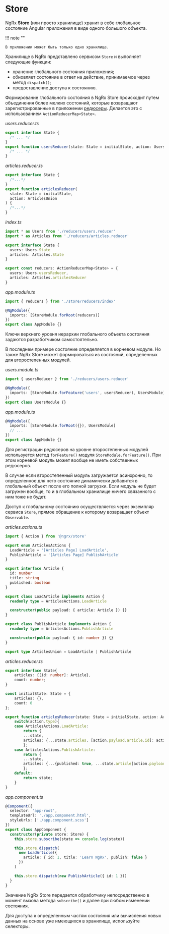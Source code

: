 # Store

NgRx **Store** (или просто хранилище) хранит в себе глобальное состояние Angular приложения в виде одного большого объекта.

!!! note ""

    В приложении может быть только одно хранилище.

Хранилище в NgRx представлено сервисом `Store` и выполняет следующие функции:

- хранение глобального состояния приложения;
- обновляет состояние в ответ на действие, принимаемое через метод `dispatch()`;
- предоставление доступа к состоянию.

Формирование глобального состояния в NgRx Store происходит путем объединения более мелких состояний, которые возвращают зарегистрированные в приложении [редюсеры](reducers.md). Делается это с использованием `ActionReducerMap<State>`.

_users.reducer.ts_

```ts
export interface State {
  /* ... */
}
export function usersReducer(state: State = initialState, action: UsersUnion) {
  /* ... */
}
```

_articles.reducer.ts_

```ts
export interface State {
  /*...*/
}
export function articlesReducer(
  state: State = initialState,
  action: ArticlesUnion
) {
  /*...*/
}
```

_index.ts_

```ts
import * as Users from './reducers/users.reducer'
import * as Articles from './reducers/articles.reducer'

export interface State {
  users: Users.State
  articles: Articles.State
}

export const reducers: ActionReducerMap<State> = {
  users: Users.usersReducer,
  articles: Articles.articlesReducer
}
```

_app.module.ts_

```ts
import { reducers } from './store/reducers/index'

@NgModule({
  imports: [StoreModule.forRoot(reducers)]
})
export class AppModule {}
```

Ключи верхнего уровня иерархии глобального объекта состояния задаются разработчиком самостоятельно.

В последнем примере состояние определяется в корневом модуле. Но также NgRx Store может формироваться из состояний, определенных для второстепенных модулей.

_users.module.ts_

```ts
import { usersReducer } from './reducers/users.reducer'

@NgModule({
  imports: [StoreModule.forFeature('users', usersReducer), UsersModule]
})
export class UsersModule {}
```

_app.module.ts_

```ts
@NgModule({
  imports: [StoreModule.forRoot({}), UsersModule]
  // ...
})
export class AppModule {}
```

Для регистрации редюсеров на уровне второстепенных модулей используется метод `forFeature()` модуля `StoreModule.forFeature()`. При этом корневой модуль может вообще не иметь собственных редюсеров.

В случае если второстепенный модуль загружается асинхронно, то определенное для него состояние динамически добавится в глобальный объект после его полной загрузки. Если модуль не будет загружен вообще, то и в глобальном хранилище ничего связанного с ним тоже не будет.

Доступ к глобальному состоянию осуществляется через экземпляр сервиса `Store`, прямое обращение к которому возвращает объект `Observable`.

_articles.actions.ts_

```ts
import { Action } from '@ngrx/store'

export enum ArticlesActions {
  LoadArticle = '[Articles Page] LoadArticle',
  PublishArticle = '[Articles Page] PublishArticle'
}

export interface Article {
  id: number
  title: string
  published: boolean
}

export class LoadArticle implements Action {
  readonly type = ArticlesActions.LoadArticle

  constructor(public payload: { article: Article }) {}
}

export class PublishArticle implements Action {
  readonly type = ArticlesActions.PublishArticle

  constructor(public payload: { id: number }) {}
}

export type ArticlesUnion = LoadArticle | PublishArticle
```

_articles.reducer.ts_

```ts
export interface State{
	articles: {[id: number]: Article},
	count: number;
}

const initialState: State = {
	articles: {},
	count: 0
};

export function articlesReducer(state: State = initialState, action: ArticlesUnion){
	switch(action.type){
	case ArticlesActions.LoadArticle:
		return {
		...state,
		articles: {...state.articles, [action.payload.article.id]: action.payload.article}
		};
	case ArticlesActions.PublishArticle:
		return {
		...state,
		articles: {...{published: true, ...state.article[action.payload.id]}, ...state.articles
		};
	default:
		return state;
	}
}
```

_app.component.ts_

```ts
@Component({
  selector: 'app-root',
  templateUrl: './app.component.html',
  styleUrls: ['./app.component.scss']
})
export class AppComponent {
  constructor(private store: Store) {
    this.store.subscribe(state => console.log(state))

    this.store.dispatch(
      new LoadArticle({
        article: { id: 1, title: 'Learn NgRx', publish: false }
      })
    )

    this.store.dispatch(new PublishArticle({ id: 1 }))
  }
}
```

Значение NgRx Store передается обработчику непосредственно в момент вызова метода `subscribe()` и далее при любом изменении состояния.

Для доступа к определенным частям состояния или вычисления новых данных на основе уже имеющихся в хранилище, используйте селекторы.

